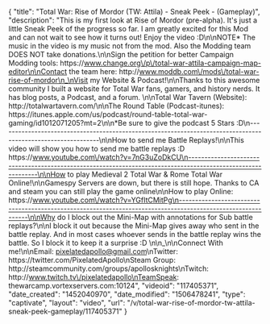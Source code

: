 {
    "title": "Total War: Rise of Mordor (TW: Attila) - Sneak Peek - (Gameplay)",
    "description": "This is my first look at Rise of Mordor (pre-alpha).  It's just a little Sneak Peek of the progress so far.  I am greatly excited for this Mod and can not wait to see how it turns out!  Enjoy the video :D\n\nNOTE* The music in the video is my music not from the mod.  Also the Modding team DOES NOT take donations.\n\nSign the petition for better Campaign Modding tools:  https:\/\/www.change.org\/p\/total-war-attila-campaign-map-editor\n\nContact the team here: http:\/\/www.moddb.com\/mods\/total-war-rise-of-mordor\n_\nVisit my Website & Podcast!\n\nThanks to this awesome community I built a website for Total War fans, gamers, and history nerds.  It has blog posts, a Podcast, and a forum.  \n\nTotal War Tavern (Website): http:\/\/totalwartavern.com\/\n\nThe Round Table (Podcast-itunes): https:\/\/itunes.apple.com\/us\/podcast\/round-table-total-war-gaming\/id1012071205?mt=2\n\n*Be sure to give the podcast 5 Stars :D\n-------------------------------------------------------------------------------------------------------------\n\nHow to send me Battle Replays!\n\nThis video will show you how to send me battle replays :D https:\/\/www.youtube.com\/watch?v=7nG3uZoDkCU\n-------------------------------------------------------------------------------------------------------------\n\nHow to play Medieval 2 Total War & Rome Total War Online!\n\nGamespy Servers are down, but there is still hope.  Thanks to CA and steam you can still play the game online\n\nHow to play Online: https:\/\/www.youtube.com\/watch?v=YGfItCMitPg\n-------------------------------------------------------------------------------------------------------------\n\nWhy do I block out the Mini-Map with annotations for Sub battle replays?\n\nI block it out because the Mini-Map gives away who sent in the battle replay.  And in most cases whoever sends in the battle replay wins the battle.  So I block it to keep it a surprise :D  \n\n_\n\nConnect With me!\n\nEmail: pixelatedapollo@gmail.com\nTwitter: https:\/\/twitter.com\/PixelatedApollo\nSteam Group:  http:\/\/steamcommunity.com\/groups\/apollosknights\nTwitch: http:\/\/www.twitch.tv\/pixelatedapollo\nTeamSpeak: thewarcamp.vortexservers.com:10124",
    "videoid": "117405371",
    "date_created": "1452040970",
    "date_modified": "1506478241",
    "type": "captivate",
    "layout": "video",
    "url": "\/v\/total-war-rise-of-mordor-tw-attila-sneak-peek-gameplay\/117405371"
}